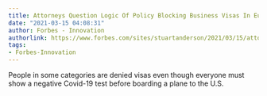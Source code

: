 ```yaml
---
title: Attorneys Question Logic Of Policy Blocking Business Visas In Europe
date: "2021-03-15 04:08:31"
author: Forbes - Innovation
authorlink: https://www.forbes.com/sites/stuartanderson/2021/03/15/attorneys-question-logic-of-policy-blocking-business-visas-in-europe/
tags:
- Forbes-Innovation
---
```

People in some categories are denied visas even though everyone must show a negative Covid-19 test before boarding a plane to the U.S.